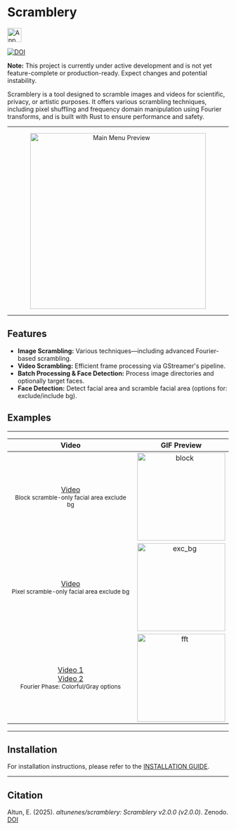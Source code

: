 # Scramblery  
<img src="https://github.com/user-attachments/assets/77abf531-2e86-475a-8811-e81085e904ca" width="32" alt="App Icon">

[![DOI](https://zenodo.org/badge/449034134.svg)](https://zenodo.org/badge/latestdoi/449034134)

**Note:** This project is currently under active development and is not yet feature-complete or production-ready. Expect changes and potential instability.

Scramblery is a tool designed to scramble images and videos for scientific, privacy, or artistic purposes. It offers various scrambling techniques, including pixel shuffling and frequency domain manipulation using Fourier transforms, and is built with Rust to ensure performance and safety.

---
<p align="center">
  <img src="https://github.com/user-attachments/assets/1137f7f2-9169-4e4c-a14d-5dddaf5a3647" width="400" alt="Main Menu Preview"/>
</p>

---

## Features

- **Image Scrambling:** Various techniques—including advanced Fourier-based scrambling.
- **Video Scrambling:** Efficient frame processing via GStreamer's pipeline.
- **Batch Processing & Face Detection:** Process image directories and optionally target faces.
- **Face Detection:** Detect facial area and scramble facial area (options for: exclude/include bg).

## Examples

---

<div align="center">

| Video | GIF Preview |
|:-----:|:-----------:|
| [Video](https://github.com/user-attachments/assets/affb7333-231d-4773-bfa4-44c4c05fd815) <br><sub>Block scramble-only facial area exclude bg</sub> | <img src="https://github.com/user-attachments/assets/a6ca6476-e940-46c7-a9f4-b549e6bfa503" width="200" alt="block" /> |
| [Video](https://github.com/user-attachments/assets/0a57b9a9-859d-4a4f-96cf-a4fe39f98637) <br><sub>Pixel scramble-only facial area exclude bg</sub> | <img src="https://github.com/user-attachments/assets/ebdcf320-9e1a-4ebd-b5a2-64b29c00146d" width="200" alt="exc_bg" /> |
| [Video 1](https://github.com/user-attachments/assets/37fd72dc-e575-4de0-b910-94a42e81f0b2) <br>[Video 2](https://github.com/user-attachments/assets/a0f47a62-7867-4fb1-ae6f-bff893225d47) <br><sub>Fourier Phase: Colorful/Gray options</sub> | <img src="https://github.com/user-attachments/assets/6d011ce0-7cfc-429d-8d2e-93f3c5f19c5d" width="200" alt="fft" /> |

</div>


---

## Installation

For installation instructions, please refer to the [INSTALLATION GUIDE](https://github.com/altunenes/scramblery/blob/main/INSTALL.md).

---

## Citation

Altun, E. (2025). *altunenes/scramblery: Scramblery v2.0.0 (v2.0.0)*. Zenodo. [DOI](https://doi.org/10.5281/zenodo.7484576)
